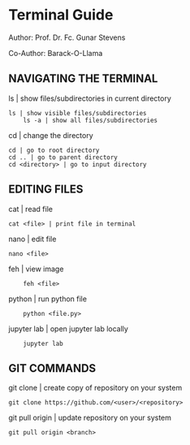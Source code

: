 # Terminal Guide
Author: Prof. Dr. Fc. Gunar Stevens

Co-Author: Barack-O-Llama

## NAVIGATING THE TERMINAL

ls | show files/subdirectories in current directory

	ls | show visible files/subdirectories
        ls -a | show all files/subdirectories

cd | change the directory

	cd | go to root directory
	cd .. | go to parent directory
	cd <directory> | go to input directory

## EDITING FILES

cat | read file

	cat <file> | print file in terminal

nano | edit file

	nano <file>

feh | view image

        feh <file>

python | run python file

        python <file.py>

jupyter lab | open jupyter lab locally

        jupyter lab

## GIT COMMANDS

git clone | create copy of repository on your system

	git clone https://github.com/<user>/<repository>

git pull origin | update repository on your system

	git pull origin <branch>

